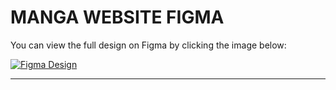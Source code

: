 # MANGA WEBSITE FIGMA

You can view the full design on Figma by clicking the image below:

[![Figma Design](https://upload.wikimedia.org/wikipedia/commons/3/33/Figma-logo.svg)](https://www.figma.com/design/uK3mZAzReKJcmvruPTWmaG/Webtruyentranh-Home?t=oSeB9hxmGRKNusM3-0)

---